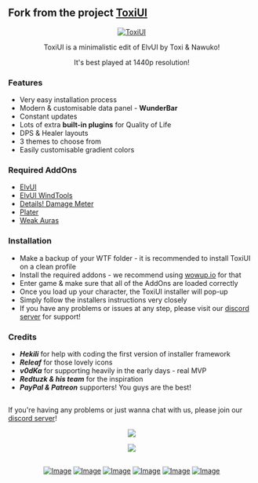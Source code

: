 ## Fork from the project [ToxiUI](https://www.tukui.org/addons.php?id=199)

<div align="center">
    <a href="https://www.youtube.com/watch?v=1i3Rt091wCM" target="_blank" rel="noopener noreferrer" >
        <img src="https://img.youtube.com/vi/1i3Rt091wCM/0.jpg" alt="ToxiUI">
    </a>
    <p>ToxiUI  is a minimalistic edit of ElvUI by Toxi  &  Nawuko!</p>
    <p>It's best played at 1440p resolution!</p>
</div>

### Features

- Very easy installation process
- Modern & customisable data panel - **WunderBar**
- Constant updates
- Lots of extra **built-in plugins** for Quality of Life
- DPS & Healer layouts
- 3 themes to choose from
- Easily customisable gradient colors

### Required AddOns

- [ElvUI](https://www.tukui.org/download.php?ui=elvui)
- [ElvUI WindTools](https://www.curseforge.com/wow/addons/elvui-windtools)
- [Details! Damage Meter](https://www.curseforge.com/wow/addons/details)
- [Plater](https://www.curseforge.com/wow/addons/plater-nameplates)
- [Weak Auras](https://www.curseforge.com/wow/addons/weakauras-2)

### Installation

- Make a backup of your WTF folder - it is recommended to install ToxiUI  on a clean profile
- Install the required addons - we recommend using  [wowup.io](https://wowup.io/)  for that
- Enter game & make sure that all of the AddOns are loaded correctly
- Once you load up your character, the ToxiUI  installer will pop-up
- Simply follow the installers instructions very closely
- If you have any problems or issues at any step, please visit our  [discord server](https://discord.gg/MP4UuJ7gg4)  for support!

### Credits

- _**Hekili**_  for help with coding the first version of installer framework
- _**Releaf**_  for those lovely icons
- _**v0dKa**_  for supporting heavily in the early days - real MVP
- _**Redtuzk & his team**_  for the inspiration
- _**PayPal  &  Patreon**_  supporters! You guys are the best!

##

If you're having any problems or just wanna chat with us, please join our  [discord server](https://discord.gg/MP4UuJ7gg4)!

<div align="center">
    <a href="https://discord.gg/MP4UuJ7gg4" target="_blank" rel="noopener noreferrer" >
        <img src="https://i.imgur.com/IyG1FcN.png?raw=true">
    </a>
    <p>
        <img src="https://img.shields.io/discord/769550106948141086?label=ToxiUI%20Discord&style=flat-square"/>
    </p>
</div>

##

<div align="center">
    <a href="https://i.imgur.com/1CtrcG2.jpg" target="_blank" rel="noopener noreferrer"  data-lightbox="post-gallery"><img src="https://i.imgur.com/1CtrcG2.jpg" class="post-image" alt="Image" style="max-width:150px;transition:border-color 0.1s ease-out;cursor:pointer"></a>
    <a href="https://i.imgur.com/8wIbuyP.jpg" target="_blank" rel="noopener noreferrer"  data-lightbox="post-gallery"><img src="https://i.imgur.com/8wIbuyP.jpg" class="post-image" alt="Image" style="max-width:150px;transition:border-color 0.1s ease-out;cursor:pointer"></a>
    <a href="https://i.imgur.com/68DZop4.jpg" target="_blank" rel="noopener noreferrer" data-lightbox="post-gallery"><img src="https://i.imgur.com/68DZop4.jpg" class="post-image" alt="Image" style="max-width:150px;transition:border-color 0.1s ease-out;cursor:pointer"></a>
    <a href="https://i.imgur.com/QVxNHQu.jpg" target="_blank" rel="noopener noreferrer" data-lightbox="post-gallery"><img src="https://i.imgur.com/QVxNHQu.jpg" class="post-image" alt="Image" style="max-width:150px;transition:border-color 0.1s ease-out;cursor:pointer"></a>
    <a href="https://i.imgur.com/4c6VO4m.jpg" target="_blank" rel="noopener noreferrer" data-lightbox="post-gallery"><img src="https://i.imgur.com/4c6VO4m.jpg" class="post-image" alt="Image" style="max-width:150px;transition:border-color 0.1s ease-out;cursor:pointer"></a>
    <a href="https://i.imgur.com/aScS2Wr.jpg" target="_blank" rel="noopener noreferrer" data-lightbox="post-gallery"><img src="https://i.imgur.com/aScS2Wr.jpg" class="post-image" alt="Image" style="max-width:150px;transition:border-color 0.1s ease-out;cursor:pointer"></a>
</div>